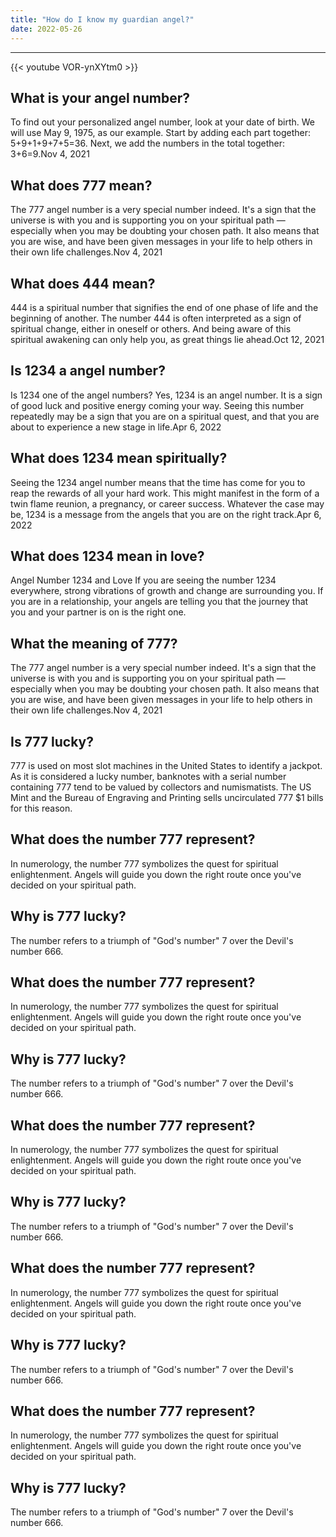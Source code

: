 ```yaml
---
title: "How do I know my guardian angel?"
date: 2022-05-26
---
```


---
{{< youtube VOR-ynXYtm0 >}}
## What is your angel number?
To find out your personalized angel number, look at your date of birth. We will use May 9, 1975, as our example. Start by adding each part together: 5+9+1+9+7+5=36. Next, we add the numbers in the total together: 3+6=9.Nov 4, 2021

## What does 777 mean?
The 777 angel number is a very special number indeed. It's a sign that the universe is with you and is supporting you on your spiritual path — especially when you may be doubting your chosen path. It also means that you are wise, and have been given messages in your life to help others in their own life challenges.Nov 4, 2021

## What does 444 mean?
444 is a spiritual number that signifies the end of one phase of life and the beginning of another. The number 444 is often interpreted as a sign of spiritual change, either in oneself or others. And being aware of this spiritual awakening can only help you, as great things lie ahead.Oct 12, 2021

## Is 1234 a angel number?
Is 1234 one of the angel numbers? Yes, 1234 is an angel number. It is a sign of good luck and positive energy coming your way. Seeing this number repeatedly may be a sign that you are on a spiritual quest, and that you are about to experience a new stage in life.Apr 6, 2022

## What does 1234 mean spiritually?
Seeing the 1234 angel number means that the time has come for you to reap the rewards of all your hard work. This might manifest in the form of a twin flame reunion, a pregnancy, or career success. Whatever the case may be, 1234 is a message from the angels that you are on the right track.Apr 6, 2022

## What does 1234 mean in love?
Angel Number 1234 and Love If you are seeing the number 1234 everywhere, strong vibrations of growth and change are surrounding you. If you are in a relationship, your angels are telling you that the journey that you and your partner is on is the right one.

## What the meaning of 777?
The 777 angel number is a very special number indeed. It's a sign that the universe is with you and is supporting you on your spiritual path — especially when you may be doubting your chosen path. It also means that you are wise, and have been given messages in your life to help others in their own life challenges.Nov 4, 2021

## Is 777 lucky?
777 is used on most slot machines in the United States to identify a jackpot. As it is considered a lucky number, banknotes with a serial number containing 777 tend to be valued by collectors and numismatists. The US Mint and the Bureau of Engraving and Printing sells uncirculated 777 $1 bills for this reason.

## What does the number 777 represent?
In numerology, the number 777 symbolizes the quest for spiritual enlightenment. Angels will guide you down the right route once you've decided on your spiritual path.

## Why is 777 lucky?
The number refers to a triumph of "God's number" 7 over the Devil's number 666.

## What does the number 777 represent?
In numerology, the number 777 symbolizes the quest for spiritual enlightenment. Angels will guide you down the right route once you've decided on your spiritual path.

## Why is 777 lucky?
The number refers to a triumph of "God's number" 7 over the Devil's number 666.

## What does the number 777 represent?
In numerology, the number 777 symbolizes the quest for spiritual enlightenment. Angels will guide you down the right route once you've decided on your spiritual path.

## Why is 777 lucky?
The number refers to a triumph of "God's number" 7 over the Devil's number 666.

## What does the number 777 represent?
In numerology, the number 777 symbolizes the quest for spiritual enlightenment. Angels will guide you down the right route once you've decided on your spiritual path.

## Why is 777 lucky?
The number refers to a triumph of "God's number" 7 over the Devil's number 666.

## What does the number 777 represent?
In numerology, the number 777 symbolizes the quest for spiritual enlightenment. Angels will guide you down the right route once you've decided on your spiritual path.

## Why is 777 lucky?
The number refers to a triumph of "God's number" 7 over the Devil's number 666.

